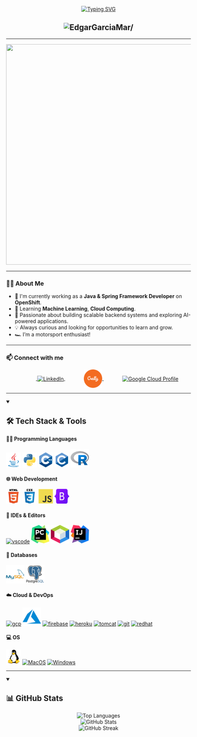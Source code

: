 <p align="center">
<a href="https://git.io/typing-svg"><img src="https://readme-typing-svg.herokuapp.com?font=Fira+Code&weight=600&size=30&pause=1000&color=273BF7&background=FFFFFF00&center=true&multiline=true&width=450&height=200&lines=Hi%2C+I+am+Edgar;Computer+Systems+Engineer" alt="Typing SVG" /></a>
</p>

<h2 align="center"><img src=https://komarev.com/ghpvc/?username=EdgarGarciaMar&color=brightgreen&style=plastic alt=EdgarGarciaMar/></h2>


---

<p align = "center"><img src = "https://github.com/EdgarGarciaMar/EdgarGarciaMar/blob/main/G.gif" width="900" height="600"/></p>

---

### 👨‍💻 About Me

- 🔭 I'm currently working as a **Java & Spring Framework Developer** on **OpenShift**.
- 🌱 Learning **Machine Learning**, **Cloud Computing**.
- 🚀 Passionate about building scalable backend systems and exploring AI-powered applications.
- 💡 Always curious and looking for opportunities to learn and grow.
- 🏎️ I’m a motorsport enthusiast!

---

### 📫 Connect with me
<p align="center">
  &nbsp;&nbsp;&nbsp;&nbsp;&nbsp;&nbsp;&nbsp;&nbsp;&nbsp;&nbsp;&nbsp;&nbsp;<a href="https://linkedin.com/in/edgar-garcia-marciano-11c" target="blank">
    <img align="center" src="https://raw.githubusercontent.com/rahuldkjain/github-profile-readme-generator/master/src/images/icons/Social/linked-in-alt.svg" alt="LinkedIn" height="30" width="40" />
  </a>&nbsp;&nbsp;&nbsp;&nbsp;&nbsp;&nbsp;&nbsp;&nbsp;&nbsp;&nbsp;&nbsp;&nbsp;
  <a href="https://www.credly.com/users/edgar-garcia-marciano" target="_blank">
    <img align="center" src="https://github.com/EdgarGarciaMar/EdgarGarciaMar/blob/main/credly.svg" alt="Credly" height="50" width="50" />
  </a>&nbsp;&nbsp;&nbsp;&nbsp;&nbsp;&nbsp;&nbsp;&nbsp;&nbsp;&nbsp;&nbsp;&nbsp;
  <a href="https://www.cloudskillsboost.google/public_profiles/bb7ae4d9-6cf4-4380-b797-439289e10f85" target="_blank">
    <img align="center" src="https://github.com/EdgarGarciaMar/EdgarGarciaMar/blob/main/gcp.ico" alt="Google Cloud Profile" height="50" width="50" />
  </a>
</p>

---

<details open>
  <summary><h2>🛠 Tech Stack & Tools</h2></summary>

  #### 👨‍💻 Programming Languages
  <p align="left">
    <a href="https://www.java.com" target="_blank"><img src="https://raw.githubusercontent.com/devicons/devicon/master/icons/java/java-original.svg" alt="java" width="40" height="40" /></a>
    <a href="https://www.python.org" target="_blank"><img src="https://raw.githubusercontent.com/devicons/devicon/master/icons/python/python-original.svg" alt="python" width="40" height="40" /></a>
    <a href="https://www.w3schools.com/cpp/" target="_blank"><img src="https://raw.githubusercontent.com/devicons/devicon/master/icons/cplusplus/cplusplus-original.svg" alt="cplusplus" width="40" height="40" /></a>
    <a href="https://www.cprogramming.com/" target="_blank"><img src="https://raw.githubusercontent.com/devicons/devicon/master/icons/c/c-original.svg" alt="c" width="40" height="40" /></a>
    <a href="https://www.r-project.org/" target="_blank"><img src="https://github.com/EdgarGarciaMar/EdgarGarciaMar/blob/main/icons8-r-project.svg" alt="R" width="50" height="50" /></a>
  </p>

  #### 🌐 Web Development
  <p align="left">
    <a href="https://www.w3.org/html/" target="_blank"><img src="https://raw.githubusercontent.com/devicons/devicon/master/icons/html5/html5-original-wordmark.svg" alt="html5" width="40" height="40" /></a>
    <a href="https://www.w3schools.com/css/" target="_blank"><img src="https://raw.githubusercontent.com/devicons/devicon/master/icons/css3/css3-original-wordmark.svg" alt="css3" width="40" height="40" /></a>
    <a href="https://developer.mozilla.org/en-US/docs/Web/JavaScript" target="_blank"><img src="https://raw.githubusercontent.com/devicons/devicon/master/icons/javascript/javascript-original.svg" alt="javascript" width="40" height="40" /></a>
    <a href="https://getbootstrap.com" target="_blank"><img src="https://github.com/EdgarGarciaMar/EdgarGarciaMar/blob/main/Bootstrap.svg" alt="bootstrap" width="40" height="40" /></a>
  </p>

  #### 🧰 IDEs & Editors
  <p align="left">
    <a href="https://code.visualstudio.com/download" target="_blank"><img src="https://cdn.jsdelivr.net/gh/devicons/devicon/icons/vscode/vscode-original-wordmark.svg" alt="vscode" width="40" height="40" /></a>
    <a href="https://www.jetbrains.com/es-es/pycharm/download/#section=windows" target="_blank"><img src="https://github.com/EdgarGarciaMar/EdgarGarciaMar/blob/main/pycharm.svg" alt="pycharm" width="50" height="50" /></a>
    <a href="https://netbeans.apache.org/download/index.html" target="_blank"><img src="https://github.com/EdgarGarciaMar/EdgarGarciaMar/blob/main/netbeans.svg" alt="Netbeans" width="50" height="50" /></a>
    <a href="https://www.jetbrains.com/idea/" target="_blank"><img src="https://github.com/EdgarGarciaMar/EdgarGarciaMar/blob/main/intelli.svg" alt="intellij" width="50" height="50" /></a>
  </p>

  #### 💾 Databases
  <p align="left">
    <a href="https://www.mysql.com/" target="_blank"><img src="https://raw.githubusercontent.com/devicons/devicon/master/icons/mysql/mysql-original-wordmark.svg" alt="mysql" width="50" height="50" /></a>
    <a href="https://www.postgresql.org" target="_blank"><img src="https://raw.githubusercontent.com/devicons/devicon/master/icons/postgresql/postgresql-original-wordmark.svg" alt="postgresql" width="50" height="50" /></a>
  </p>

  #### ☁️ Cloud & DevOps
  <p align="left">
    <a href="https://cloud.google.com" target="_blank"><img src="https://www.vectorlogo.zone/logos/google_cloud/google_cloud-icon.svg" alt="gcp" width="40" height="40" /></a>
    <a href="https://azure.microsoft.com/es-mx/" target="_blank"><img src="https://github.com/EdgarGarciaMar/EdgarGarciaMar/blob/main/azure-icon-svgrepo-com.svg" alt="Azure" width="50" height="50" /></a>
    <a href="https://firebase.google.com/" target="_blank"><img src="https://www.vectorlogo.zone/logos/firebase/firebase-icon.svg" alt="firebase" width="40" height="40" /></a>
    <a href="https://heroku.com" target="_blank"><img src="https://www.vectorlogo.zone/logos/heroku/heroku-icon.svg" alt="heroku" width="40" height="40" /></a>
    <a href="https://tomcat.apache.org/" target="_blank"><img src="https://cdn.jsdelivr.net/gh/devicons/devicon/icons/tomcat/tomcat-original-wordmark.svg" alt="tomcat" width="40" height="40" /></a>
    <a href="https://git-scm.com/" target="_blank"><img src="https://www.vectorlogo.zone/logos/git-scm/git-scm-icon.svg" alt="git" width="40" height="40" /></a>
    <a href="https://www.redhat.com/es" target="_blank"><img src="https://github.com/EdgarGarciaMar/EdgarGarciaMar/blob/main/redhat.ico" alt="redhat" width="80" height="60" /></a>
  </p>

  #### :computer:  OS
  <p align="left">
    <a href="https://www.linux.org/" target="_blank"><img src="https://raw.githubusercontent.com/devicons/devicon/master/icons/linux/linux-original.svg" alt="linux" width="40" height="40" /></a>
    <a href="https://www.apple.com/mx/" target="_blank"><img src="https://cdn-icons-png.flaticon.com/512/179/179309.png" alt="MacOS" width="40" height="40" /></a>
    <a href="https://www.microsoft.com/es-es/software-download/windows10ISO" target="_blank"><img src="https://cdn.jsdelivr.net/gh/devicons/devicon/icons/windows8/windows8-original.svg" alt="Windows" width="40" height="40" /></a>
    
  </p>
</details>


---

<details open>
  <summary><h2>📊 GitHub Stats</h2></summary>
  <div align="center">
    <img src="https://github-readme-stats.vercel.app/api/top-langs/?username=EdgarGarciaMar&langs_count=5&layout=compact&theme=tokyonight" alt="Top Languages" /><br>
    <img src="https://github-readme-stats.vercel.app/api?username=EdgarGarciaMar&show_icons=true&theme=tokyonight" alt="GitHub Stats" /><br>
    <img src="https://github-readme-streak-stats.herokuapp.com?user=EdgarGarciaMar&theme=tokyonight&date_format=j%20M%5B%20Y%5D" alt="GitHub Streak" />
  </div>
</details>

